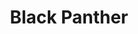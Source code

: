---
title: "Black Panther"
id: "BlackPanther"
image: "/images/other/BlackPanther.jpg"
link: "https://square.link/u/uYKvebCY"
price: "$5.00"
description: "BLACK PANTHER \"WAKANDA FOREVER\" VINYL STICKER | 3\""
---